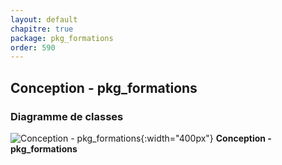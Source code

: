 ```yaml
---
layout: default
chapitre: true
package: pkg_formations
order: 590
---
```


## Conception - pkg_formations

### Diagramme de classes 

![Conception - pkg_formations ](/prototype/diagrammes/pkg_formations/classes_pkg_formations.svg){:width="400px"}
**Conception - pkg_formations**